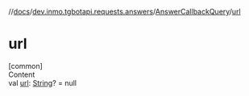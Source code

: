 //[docs](../../../index.md)/[dev.inmo.tgbotapi.requests.answers](../index.md)/[AnswerCallbackQuery](index.md)/[url](url.md)



# url  
[common]  
Content  
val [url](url.md): [String](https://kotlinlang.org/api/latest/jvm/stdlib/kotlin/-string/index.html)? = null  



